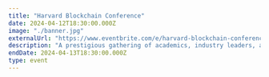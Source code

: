 ```yaml
---
title: "Harvard Blockchain Conference"
date: 2024-04-12T18:30:00.000Z
image: "./banner.jpg"
externalUrl: "https://www.eventbrite.com/e/harvard-blockchain-conference-hbc-2024-tickets-781626404617"
description: "A prestigious gathering of academics, industry leaders, and innovators exploring the transformative potential of blockchain technology across various sectors. Through keynote speeches, panel discussions, and networking opportunities, it catalyzes interdisciplinary dialogue and collaboration, shaping the future of decentralized systems and "
endDate: 2024-04-13T18:30:00.000Z
type: event
---
```

